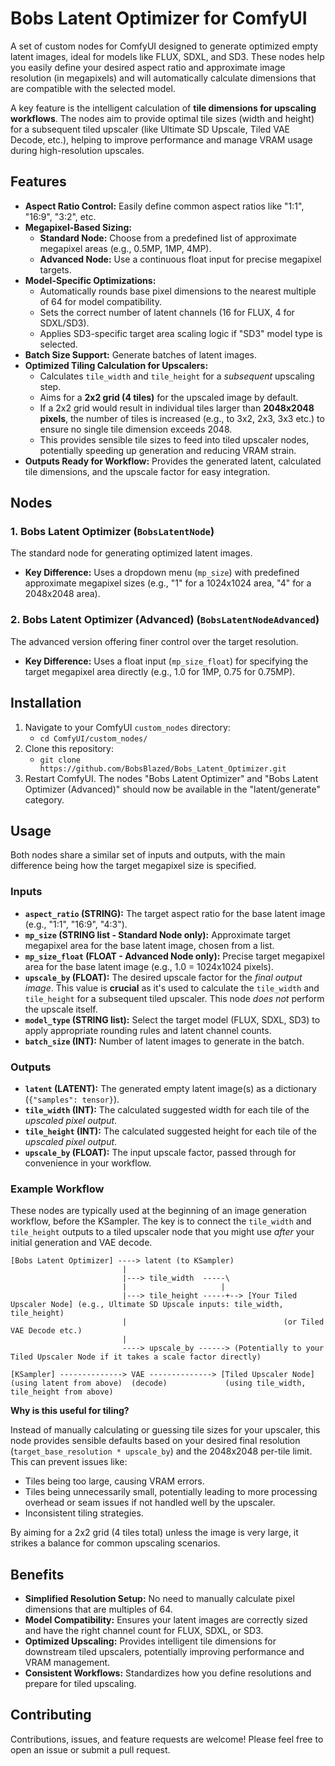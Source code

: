# Bobs Latent Optimizer for ComfyUI

A set of custom nodes for ComfyUI designed to generate optimized empty latent images, ideal for models like FLUX, SDXL, and SD3. These nodes help you easily define your desired aspect ratio and approximate image resolution (in megapixels) and will automatically calculate dimensions that are compatible with the selected model.

A key feature is the intelligent calculation of **tile dimensions for upscaling workflows**. The nodes aim to provide optimal tile sizes (width and height) for a subsequent tiled upscaler (like Ultimate SD Upscale, Tiled VAE Decode, etc.), helping to improve performance and manage VRAM usage during high-resolution upscales.

## Features

*   **Aspect Ratio Control:** Easily define common aspect ratios like "1:1", "16:9", "3:2", etc.
*   **Megapixel-Based Sizing:**
    *   **Standard Node:** Choose from a predefined list of approximate megapixel areas (e.g., 0.5MP, 1MP, 4MP).
    *   **Advanced Node:** Use a continuous float input for precise megapixel targets.
*   **Model-Specific Optimizations:**
    *   Automatically rounds base pixel dimensions to the nearest multiple of 64 for model compatibility.
    *   Sets the correct number of latent channels (16 for FLUX, 4 for SDXL/SD3).
    *   Applies SD3-specific target area scaling logic if "SD3" model type is selected.
*   **Batch Size Support:** Generate batches of latent images.
*   **Optimized Tiling Calculation for Upscalers:**
    *   Calculates `tile_width` and `tile_height` for a *subsequent* upscaling step.
    *   Aims for a **2x2 grid (4 tiles)** for the upscaled image by default.
    *   If a 2x2 grid would result in individual tiles larger than **2048x2048 pixels**, the number of tiles is increased (e.g., to 3x2, 2x3, 3x3 etc.) to ensure no single tile dimension exceeds 2048.
    *   This provides sensible tile sizes to feed into tiled upscaler nodes, potentially speeding up generation and reducing VRAM strain.
*   **Outputs Ready for Workflow:** Provides the generated latent, calculated tile dimensions, and the upscale factor for easy integration.

## Nodes

### 1. Bobs Latent Optimizer (`BobsLatentNode`)

The standard node for generating optimized latent images.

*   **Key Difference:** Uses a dropdown menu (`mp_size`) with predefined approximate megapixel sizes (e.g., "1" for a 1024x1024 area, "4" for a 2048x2048 area).

### 2. Bobs Latent Optimizer (Advanced) (`BobsLatentNodeAdvanced`)

The advanced version offering finer control over the target resolution.

*   **Key Difference:** Uses a float input (`mp_size_float`) for specifying the target megapixel area directly (e.g., 1.0 for 1MP, 0.75 for 0.75MP).

## Installation

1.  Navigate to your ComfyUI `custom_nodes` directory:
    *   `cd ComfyUI/custom_nodes/`
2.  Clone this repository:
    *   `git clone https://github.com/BobsBlazed/Bobs_Latent_Optimizer.git`
3.  Restart ComfyUI.
    The nodes "Bobs Latent Optimizer" and "Bobs Latent Optimizer (Advanced)" should now be available in the "latent/generate" category.

## Usage

Both nodes share a similar set of inputs and outputs, with the main difference being how the target megapixel size is specified.

### Inputs

*   **`aspect_ratio` (STRING):** The target aspect ratio for the base latent image (e.g., "1:1", "16:9", "4:3").
*   **`mp_size` (STRING list - Standard Node only):** Approximate target megapixel area for the base latent image, chosen from a list.
*   **`mp_size_float` (FLOAT - Advanced Node only):** Precise target megapixel area for the base latent image (e.g., 1.0 = 1024x1024 pixels).
*   **`upscale_by` (FLOAT):** The desired upscale factor for the *final output image*. This value is **crucial** as it's used to calculate the `tile_width` and `tile_height` for a subsequent tiled upscaler. This node *does not* perform the upscale itself.
*   **`model_type` (STRING list):** Select the target model (FLUX, SDXL, SD3) to apply appropriate rounding rules and latent channel counts.
*   **`batch_size` (INT):** Number of latent images to generate in the batch.

### Outputs

*   **`latent` (LATENT):** The generated empty latent image(s) as a dictionary (`{"samples": tensor}`).
*   **`tile_width` (INT):** The calculated suggested width for each tile of the *upscaled pixel output*.
*   **`tile_height` (INT):** The calculated suggested height for each tile of the *upscaled pixel output*.
*   **`upscale_by` (FLOAT):** The input upscale factor, passed through for convenience in your workflow.

### Example Workflow

These nodes are typically used at the beginning of an image generation workflow, before the KSampler. The key is to connect the `tile_width` and `tile_height` outputs to a tiled upscaler node that you might use *after* your initial generation and VAE decode.

```
[Bobs Latent Optimizer] ----> latent (to KSampler)
                         |
                         |---> tile_width  -----\
                         |                     |
                         |---> tile_height -----+--> [Your Tiled Upscaler Node] (e.g., Ultimate SD Upscale inputs: tile_width, tile_height)
                         |                                   (or Tiled VAE Decode etc.)
                         |
                         ----> upscale_by ------> (Potentially to your Tiled Upscaler Node if it takes a scale factor directly)

[KSampler] --------------> VAE --------------> [Tiled Upscaler Node]
(using latent from above)  (decode)             (using tile_width, tile_height from above)
```

**Why is this useful for tiling?**

Instead of manually calculating or guessing tile sizes for your upscaler, this node provides sensible defaults based on your desired final resolution (`target_base_resolution * upscale_by`) and the 2048x2048 per-tile limit. This can prevent issues like:
*   Tiles being too large, causing VRAM errors.
*   Tiles being unnecessarily small, potentially leading to more processing overhead or seam issues if not handled well by the upscaler.
*   Inconsistent tiling strategies.

By aiming for a 2x2 grid (4 tiles total) unless the image is very large, it strikes a balance for common upscaling scenarios.

## Benefits

*   **Simplified Resolution Setup:** No need to manually calculate pixel dimensions that are multiples of 64.
*   **Model Compatibility:** Ensures your latent images are correctly sized and have the right channel count for FLUX, SDXL, or SD3.
*   **Optimized Upscaling:** Provides intelligent tile dimensions for downstream tiled upscalers, potentially improving performance and VRAM management.
*   **Consistent Workflows:** Standardizes how you define resolutions and prepare for tiled upscaling.

## Contributing

Contributions, issues, and feature requests are welcome! Please feel free to open an issue or submit a pull request.
